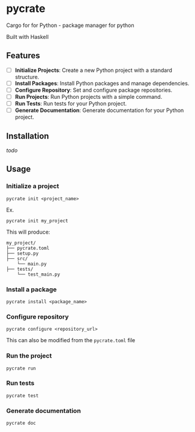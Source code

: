# pycrate
Cargo for for Python - package manager for python

Built with Haskell

## Features
- [ ] **Initialize Projects**: Create a new Python project with a standard structure.
- [ ] **Install Packages**: Install Python packages and manage dependencies.
- [ ] **Configure Repository**: Set and configure package repositories.
- [ ] **Run Projects**: Run Python projects with a simple command.
- [ ] **Run Tests**: Run tests for your Python project.
- [ ] **Generate Documentation**: Generate documentation for your Python project.

## Installation
*todo*

## Usage

### Initialize a project
```
pycrate init <project_name>
```

Ex.
```
pycrate init my_project
```

This will produce:
```
my_project/
├── pycrate.toml
├── setup.py
├── src/
    └── main.py
├── tests/
    └── test_main.py
```

### Install a package
```
pycrate install <package_name>
```

### Configure repository 
```
pycrate configure <repository_url>
``` 

This can also be modified from the `pycrate.toml` file

### Run the project
```
pycrate run
```

### Run tests
```
pycrate test
```


### Generate documentation
```
pycrate doc
```
